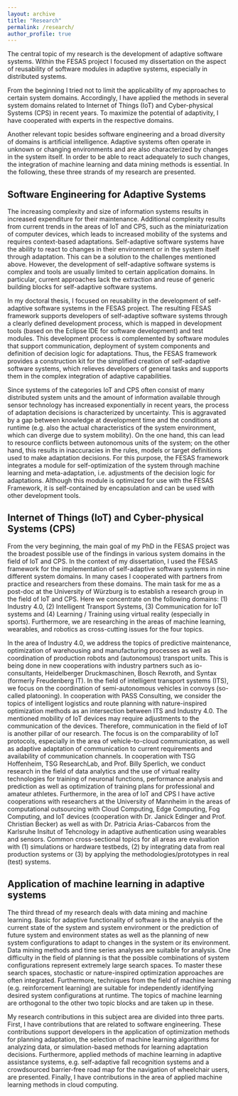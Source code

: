 ```yaml
---
layout: archive
title: "Research"
permalink: /research/
author_profile: true
---
```



The central topic of my research is the development of adaptive software systems. Within the FESAS project I focused my dissertation on the aspect of reusability of software modules in adaptive systems, especially in distributed systems. 

From the beginning I tried not to limit the applicability of my approaches to certain system domains. Accordingly, I have applied the methods in several system domains related to Internet of Things (IoT) and Cyber-physical Systems (CPS) in recent years. 
To maximize the potential of adaptivity, I have cooperated with experts in the respective domains.

Another relevant topic besides software engineering and a broad diversity of domains is artificial intelligence.
Adaptive systems often operate in unknown or changing environments and are also characterized by changes in the system itself.
In order to be able to react adequately to such changes, the integration of machine learning and data mining methods is essential.
In the following, these three strands of my research are presented.


## Software Engineering for Adaptive Systems

The increasing complexity and size of information systems results in increased expenditure for their maintenance.
Additional complexity results from current trends in the areas of IoT and CPS, such as the miniaturization of computer devices, which leads to increased mobility of the systems and requires context-based adaptations.
Self-adaptive software systems have the ability to react to changes in their environment or in the system itself through adaptation.
This can be a solution to the challenges mentioned above.
However, the development of self-adaptive software systems is complex and tools are usually limited to certain application domains.
In particular, current approaches lack the extraction and reuse of generic building blocks for self-adaptive software systems.

In my doctoral thesis, I focused on reusability in the development of self-adaptive software systems in the FESAS project. 
The resulting FESAS framework supports developers of self-adaptive software systems through a clearly defined development process, which is mapped in development tools (based on the Eclipse IDE for software development) and test modules.
This development process is complemented by software modules that support communication, deployment of system components and definition of decision logic for adaptations.
Thus, the FESAS framework provides a construction kit for the simplified creation of self-adaptive software systems, which relieves developers of general tasks and supports them in the complex integration of adaptive capabilities.

Since systems of the categories IoT and CPS often consist of many distributed system units and the amount of information available through sensor technology has increased exponentially in recent years, the process of adaptation decisions is characterized by uncertainty.
This is aggravated by a gap between knowledge at development time and the conditions at runtime (e.g. also the actual characteristics of the system environment, which can diverge due to system mobility).
On the one hand, this can lead to resource conflicts between autonomous units of the system;
on the other hand, this results in inaccuracies in the rules, models or target definitions used to make adaptation decisions.
For this purpose, the FESAS framework integrates a module for self-optimization of the system through machine learning and meta-adaptation, i.e. adjustments of the decision logic for adaptations.
Although this module is optimized for use with the FESAS Framework, it is self-contained by encapsulation and can be used with other development tools.


## Internet of Things (IoT) and Cyber-physical Systems (CPS)

From the very beginning, the main goal of my PhD in the FESAS project was the broadest possible use of the findings in various system domains in the field of IoT and CPS.
In the context of my dissertation, I used the FESAS framework for the implementation of self-adaptive software systems in nine different system domains.
In many cases I cooperated with partners from practice and researchers from these domains.
The main task for me as a post-doc at the University of Würzburg is to establish a research group in the field of IoT and CPS.
Here we concentrate on the following domains: (1) Industry 4.0, (2) Intelligent Transport Systems, (3) Communication for IoT systems and (4) Learning / Training using virtual reality (especially in sports). 
Furthermore, we are researching in the areas of machine learning, wearables, and robotics as cross-cutting issues for the four topics.

In the area of Industry 4.0, we address the topics of predictive maintenance, optimization of warehousing and manufacturing processes as well as coordination of production robots and (autonomous) transport units. 
This is being done in new cooperations with industry partners such as io-consultants, Heidelberger Druckmaschinen, Bosch Rexroth, and Syntax (formerly Freudenberg IT).
In the field of intelligent transport systems (ITS), we focus on the coordination of semi-autonomous vehicles in convoys (so-called platooning).
In cooperation with PASS Consulting, we consider the topics of intelligent logistics and route planning with nature-inspired optimization methods as an intersection between ITS and Industry 4.0.
The mentioned mobility of IoT devices may require adjustments to the communication of the devices.
Therefore, communication in the field of IoT is another pillar of our research.
The focus is on the comparability of IoT protocols, especially in the area of vehicle-to-cloud communication, as well as adaptive adaptation of communication to current requirements and availability of communication channels.
In cooperation with TSG Hoffenheim, TSG ResearchLab, and Prof. Billy Sperlich, we conduct research in the field of data analytics and the use of virtual reality technologies for training of neuronal functions, performance analysis and prediction as well as optimization of training plans for professional and amateur athletes.
Furthermore, in the area of IoT and CPS I have active cooperations with researchers at the University of Mannheim in the areas of computational outsourcing with Cloud Computing, Edge Computing, Fog Computing, and IoT devices (cooperation with Dr. Janick Edinger and Prof. Christian Becker) as well as with Dr. Patricia Arias-Cabarcos from the Karlsruhe Insitut of Tehcnology in adaptive authentication using wearables and sensors.
Common cross-sectional topics for all areas are evaluation with (1) simulations or hardware testbeds, (2) by integrating data from real production systems or (3) by applying the methodologies/prototypes in real (test) systems.


## Application of machine learning in adaptive systems

The third thread of my research deals with data mining and machine learning. 
Basic for adaptive functionality of software is the analysis of the current state of the system and system environment or the prediction of future system and environment states as well as the planning of new system configurations to adapt to changes in the system or its environment.
Data mining methods and time series analyses are suitable for analysis.
One difficulty in the field of planning is that the possible combinations of system configurations represent extremely large search spaces.
To master these search spaces, stochastic or nature-inspired optimization approaches are often integrated.
Furthermore, techniques from the field of machine learning (e.g. reinforcement learning) are suitable for independently identifying desired system configurations at runtime.
The topics of machine learning are orthogonal to the other two topic blocks and are taken up in these.

My research contributions in this subject area are divided into three parts.
First, I have contributions that are related to software engineering.
These contributions support developers in the application of optimization methods for planning adaptation, the selection of machine learning algorithms for analyzing data, or simulation-based methods for learning adaptation decisions.
Furthermore, applied methods of machine learning in adaptive assistance systems, e.g. self-adaptive fall recognition systems and a crowdsourced barrier-free road map for the navigation of wheelchair users, are presented. 
Finally, I have contributions in the area of applied machine learning methods in cloud computing.
